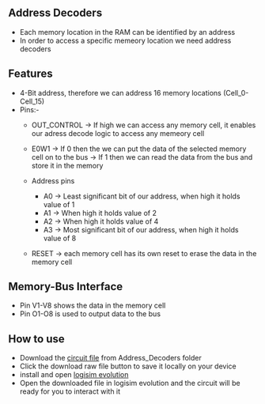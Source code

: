 ## Address Decoders
- Each memory location in the RAM can be identified by an address
- In order to access a specific memeory location we need address decoders

## Features
- 4-Bit address, therefore we can address 16 memory locations (Cell_0-Cell_15)
- Pins:-
   - OUT_CONTROL -> If high we can access any memory cell, it enables our adress decode logic to access any memeory cell
     
   - E0W1 -> If 0 then the we can put the data of the selected memory cell on to the bus
           -> If 1 then we can read the data from the bus and store it in the memory
     
   - Address pins
     - A0 -> Least significant bit of our address, when high it holds value of 1
     - A1 -> When high it holds value of 2
     - A2 -> When high it holds value of 4
     - A3 -> Most significant bit of our address, when high it holds value of 8
       
   - RESET -> each memory cell has its own reset to erase the data in the memory cell

## Memory-Bus Interface
- Pin V1-V8 shows the data in the memory cell
- Pin O1-O8 is used to output data to the bus

## How to use
- Download the [circuit file](Random_Access_Memory_AddDecLog.circ) from Address_Decoders folder
- Click the download raw file button to save it locally on your device
- install and open [logisim evolution](https://github.com/logisim-evolution/logisim-evolution/releases)
- Open the downloaded file in logisim evolution and the circuit will be ready for you to interact with it

